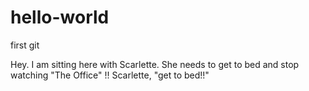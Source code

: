 # hello-world
first git

Hey. I am sitting here with Scarlette. She needs to get to bed and stop watching "The Office" !!
Scarlette, "get to bed!!"
